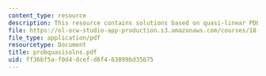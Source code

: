 ```yaml
---
content_type: resource
description: This resource contains solutions based on quasi-linear PDEs.
file: https://ol-ocw-studio-app-production.s3.amazonaws.com/courses/18-303-linear-partial-differential-equations-fall-2006/ff36bf5af0d4dcefd6f463899bd35675_probquasisolns.pdf
file_type: application/pdf
resourcetype: Document
title: probquasisolns.pdf
uid: ff36bf5a-f0d4-dcef-d6f4-63899bd35675
---
```

